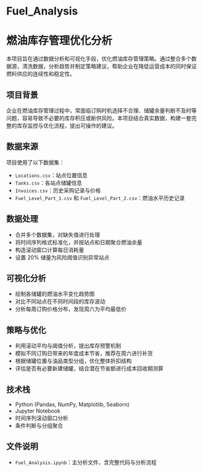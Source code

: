# Fuel_Analysis
# 燃油库存管理优化分析

本项目旨在通过数据分析和可视化手段，优化燃油库存管理策略。通过整合多个数据源，清洗数据，分析趋势并制定策略建议，帮助企业在降低运营成本的同时保证燃料供应的连续性和稳定性。

## 项目背景
企业在燃油库存管理过程中，常面临订购时机选择不合理、储罐余量判断不及时等问题，容易导致不必要的库存积压或断供风险。本项目结合真实数据，构建一套完整的库存监控与优化流程，提出可操作的建议。

## 数据来源
项目使用了以下数据集：
- `Locations.csv`：站点位置信息
- `Tanks.csv`：各站点储罐信息
- `Invoices.csv`：历史采购记录与价格
- `Fuel_Level_Part_1.csv` 和 `Fuel_Level_Part_2.csv`：燃油水平历史记录

## 数据处理
- 合并多个数据集，对缺失值进行处理
- 将时间序列格式标准化，并按站点和日期聚合燃油余量
- 构造滚动窗口计算每日消耗量
- 设置 20% 储量为风险阈值识别异常站点

## 可视化分析
- 绘制各储罐的燃油水平变化趋势图
- 对比不同站点在不同时间段的库存波动
- 分析每周订购价格分布，发现周六为平均最低价

## 策略与优化
- 利用滚动平均与阈值分析，提出库存预警机制
- 模拟不同订购日带来的年度成本节省，推荐在周六进行补货
- 根据储罐位置与油品类型分组，优化整体折扣结构
- 评估是否有必要新建储罐，结合潜在节省额进行成本回收期测算

## 技术栈
- Python (Pandas, NumPy, Matplotlib, Seaborn)
- Jupyter Notebook
- 时间序列滚动窗口分析
- 条件判断与分组聚合

## 文件说明
- `Fuel_Analysis.ipynb`：主分析文件，含完整代码与分析流程
